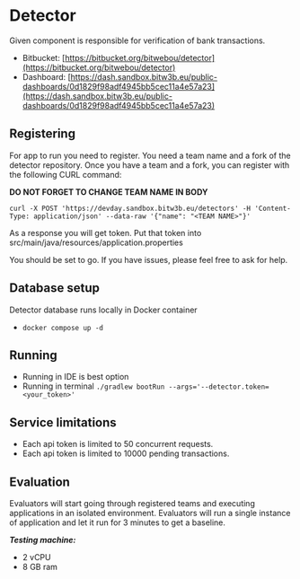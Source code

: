 # Detector

Given component is responsible for verification of bank transactions.

* Bitbucket: [https://bitbucket.org/bitwebou/detector](https://bitbucket.org/bitwebou/detector)
* Dashboard: [https://dash.sandbox.bitw3b.eu/public-dashboards/0d1829f98adf4945bb5cec11a4e57a23](https://dash.sandbox.bitw3b.eu/public-dashboards/0d1829f98adf4945bb5cec11a4e57a23)

## Registering

For app to run you need to register. You need a team name and a fork of the detector repository.
Once you have  a team and a fork, you can register with the following CURL command:

**DO NOT FORGET TO CHANGE TEAM NAME IN BODY**

`curl -X POST 'https://devday.sandbox.bitw3b.eu/detectors' -H 'Content-Type: application/json' --data-raw '{"name": "<TEAM NAME>"}'`

As a response you will get token. Put that token into src/main/java/resources/application.properties

You should be set to go. If you have issues, please feel free to ask for help. 

## Database setup

Detector database runs locally in Docker container
* `docker compose up -d`

## Running

* Running in IDE is best option
* Running in terminal `./gradlew bootRun --args='--detector.token=<your_token>'`

## Service limitations

* Each api token is limited to 50 concurrent requests.
* Each api token is limited to 10000 pending transactions.

## Evaluation

Evaluators will start going through registered teams and executing applications in an isolated environment.
Evaluators will run a single instance of application and let it run for 3 minutes to get a baseline. 

***Testing machine:***
* 2 vCPU 
* 8 GB ram
